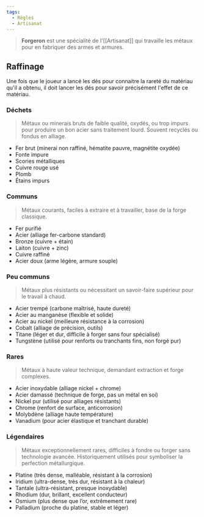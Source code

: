 ```yaml
---
tags:
  - Règles
  - Artisanat
---
```

> **Forgeron** est une spécialité de l'[[Artisanat]] qui travaille les métaux pour en fabriquer des armes et armures.

## Raffinage
Une fois que le joueur a lancé les dés pour connaitre la rareté du matériau qu'il a obtenu, il doit lancer les dés pour savoir précisément l'effet de ce matériau.

### Déchets
> Métaux ou minerais bruts de faible qualité, oxydés, ou trop impurs pour produire un bon acier sans traitement lourd.
> Souvent recyclés ou fondus en alliage.

- Fer brut (minerai non raffiné, hématite pauvre, magnétite oxydée)
- Fonte impure
- Scories métalliques
- Cuivre rouge usé
- Plomb
- Étains impurs

### Communs
> Métaux courants, faciles à extraire et à travailler, base de la forge classique.

- Fer purifié
- Acier (alliage fer-carbone standard)
- Bronze (cuivre + étain)
- Laiton (cuivre + zinc)
- Cuivre raffiné
- Acier doux (arme légère, armure souple)

### Peu communs
> Métaux plus résistants ou nécessitant un savoir-faire supérieur pour le travail à chaud.

- Acier trempé (carbone maîtrisé, haute dureté)
- Acier au manganèse (flexible et solide)
- Acier au nickel (meilleure résistance à la corrosion)
- Cobalt (alliage de précision, outils)
- Titane (léger et dur, difficile à forger sans four spécialisé)
- Tungstène (utilisé pour renforts ou tranchants fins, non forgé pur)

### Rares
> Métaux à haute valeur technique, demandant extraction et forge complexes.

- Acier inoxydable (alliage nickel + chrome)
- Acier damassé (technique de forge, pas un métal en soi)
- Nickel pur (utilisé pour alliages résistants)
- Chrome (renfort de surface, anticorrosion)
- Molybdène (alliage haute température)
- Vanadium (pour acier élastique et tranchant durable)

### Légendaires
> Métaux exceptionnellement rares, difficiles à fondre ou forger sans technologie avancée.
> Historiquement utilisés pour symboliser la perfection métallurgique.

- Platine (très dense, malléable, résistant à la corrosion)
- Iridium (ultra-dense, très dur, résistant à la chaleur)
- Tantale (ultra-résistant, presque inoxydable)
- Rhodium (dur, brillant, excellent conducteur)
- Osmium (plus dense que l’or, extrêmement rare)
- Palladium (proche du platine, stable et léger)